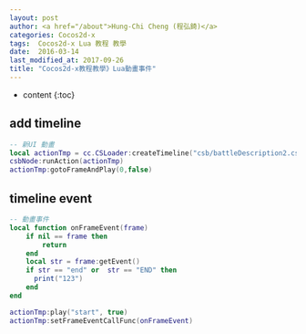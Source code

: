 ```yaml
---
layout: post
author: <a href="/about">Hung-Chi Cheng (程弘錡)</a>
categories: Cocos2d-x
tags:  Cocos2d-x Lua 教程 教學 
date:  2016-03-14
last_modified_at: 2017-09-26
title: "Cocos2d-x教程教學》Lua動畫事件"
---
```

<!--                Title 的建議最大長度                   -->

* content
{:toc}


## add timeline
```lua
-- 新UI 動畫
local actionTmp = cc.CSLoader:createTimeline("csb/battleDescription2.csb")
csbNode:runAction(actionTmp)
actionTmp:gotoFrameAndPlay(0,false)
```

## timeline event
```lua
-- 動畫事件
local function onFrameEvent(frame)
    if nil == frame then
        return
    end
    local str = frame:getEvent()
    if str == "end" or  str == "END" then
      print("123")
    end
end

actionTmp:play("start", true)
actionTmp:setFrameEventCallFunc(onFrameEvent)
```